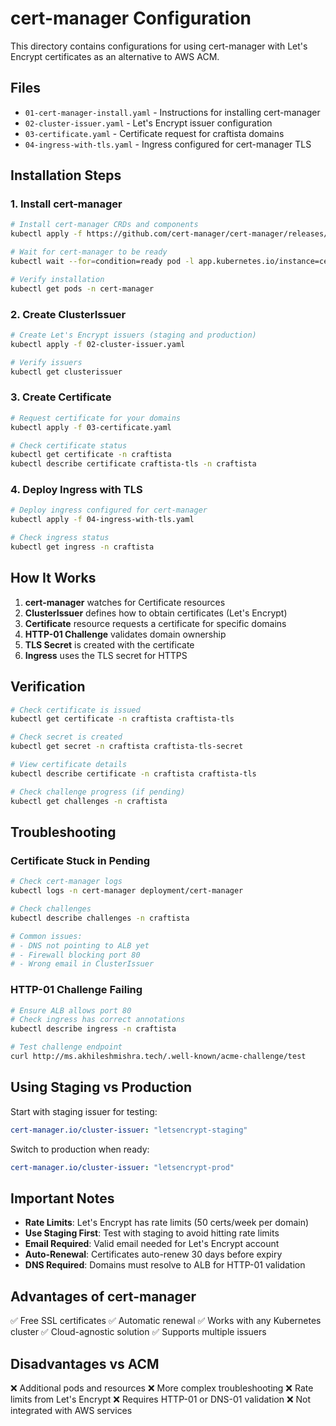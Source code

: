 # cert-manager Configuration

This directory contains configurations for using cert-manager with Let's Encrypt certificates as an alternative to AWS ACM.

## Files

- `01-cert-manager-install.yaml` - Instructions for installing cert-manager
- `02-cluster-issuer.yaml` - Let's Encrypt issuer configuration
- `03-certificate.yaml` - Certificate request for craftista domains
- `04-ingress-with-tls.yaml` - Ingress configured for cert-manager TLS

## Installation Steps

### 1. Install cert-manager

```bash
# Install cert-manager CRDs and components
kubectl apply -f https://github.com/cert-manager/cert-manager/releases/download/v1.14.4/cert-manager.yaml

# Wait for cert-manager to be ready
kubectl wait --for=condition=ready pod -l app.kubernetes.io/instance=cert-manager -n cert-manager --timeout=300s

# Verify installation
kubectl get pods -n cert-manager
```

### 2. Create ClusterIssuer

```bash
# Create Let's Encrypt issuers (staging and production)
kubectl apply -f 02-cluster-issuer.yaml

# Verify issuers
kubectl get clusterissuer
```

### 3. Create Certificate

```bash
# Request certificate for your domains
kubectl apply -f 03-certificate.yaml

# Check certificate status
kubectl get certificate -n craftista
kubectl describe certificate craftista-tls -n craftista
```

### 4. Deploy Ingress with TLS

```bash
# Deploy ingress configured for cert-manager
kubectl apply -f 04-ingress-with-tls.yaml

# Check ingress status
kubectl get ingress -n craftista
```

## How It Works

1. **cert-manager** watches for Certificate resources
2. **ClusterIssuer** defines how to obtain certificates (Let's Encrypt)
3. **Certificate** resource requests a certificate for specific domains
4. **HTTP-01 Challenge** validates domain ownership
5. **TLS Secret** is created with the certificate
6. **Ingress** uses the TLS secret for HTTPS

## Verification

```bash
# Check certificate is issued
kubectl get certificate -n craftista craftista-tls

# Check secret is created
kubectl get secret -n craftista craftista-tls-secret

# View certificate details
kubectl describe certificate -n craftista craftista-tls

# Check challenge progress (if pending)
kubectl get challenges -n craftista
```

## Troubleshooting

### Certificate Stuck in Pending

```bash
# Check cert-manager logs
kubectl logs -n cert-manager deployment/cert-manager

# Check challenges
kubectl describe challenges -n craftista

# Common issues:
# - DNS not pointing to ALB yet
# - Firewall blocking port 80
# - Wrong email in ClusterIssuer
```

### HTTP-01 Challenge Failing

```bash
# Ensure ALB allows port 80
# Check ingress has correct annotations
kubectl describe ingress -n craftista

# Test challenge endpoint
curl http://ms.akhileshmishra.tech/.well-known/acme-challenge/test
```

## Using Staging vs Production

Start with staging issuer for testing:
```yaml
cert-manager.io/cluster-issuer: "letsencrypt-staging"
```

Switch to production when ready:
```yaml
cert-manager.io/cluster-issuer: "letsencrypt-prod"
```

## Important Notes

- **Rate Limits**: Let's Encrypt has rate limits (50 certs/week per domain)
- **Use Staging First**: Test with staging to avoid hitting rate limits
- **Email Required**: Valid email needed for Let's Encrypt account
- **Auto-Renewal**: Certificates auto-renew 30 days before expiry
- **DNS Required**: Domains must resolve to ALB for HTTP-01 validation

## Advantages of cert-manager

✅ Free SSL certificates
✅ Automatic renewal
✅ Works with any Kubernetes cluster
✅ Cloud-agnostic solution
✅ Supports multiple issuers

## Disadvantages vs ACM

❌ Additional pods and resources
❌ More complex troubleshooting
❌ Rate limits from Let's Encrypt
❌ Requires HTTP-01 or DNS-01 validation
❌ Not integrated with AWS services